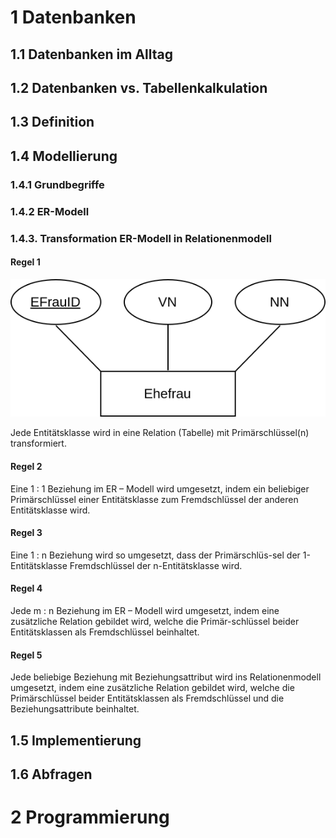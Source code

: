 <!--
author:   Dirk Koehler

email:    koehler.di@gykl.lernsax.de

version:  0.0.1

language: de

narrator: DE Deutsch Male

comment:  Informatik Klasse 10

link:     https://cdn.jsdelivr.net/chartist.js/latest/chartist.min.css

script:   https://cdn.jsdelivr.net/chartist.js/latest/chartist.min.js

translation: Deutsch  translations/German.md

mode: Presentation

dark: false

@style
.lia-effect__circle {
    display: none !important;
}

@media (min-width: 600px) {
    .newspaper {
        column-count: 2;
        column-gap: 40px;
        column-rule: 1px solid lightblue;
    }
}

h1, h2, h3, h4, h5, h6 {
    column-span: all;
    font-family: Arial, Helvetica, sans-serif;     
}

figurecaption {
    font-size: 0.8em;
    font-family: Arial, Helvetica, sans-serif;
    font-style: italic;
    font-weight: 600;
}

.kasten {
    background-color:rgba(162,67,8,0.8);    
    color:#FFFFFF;
    padding: 1em;
    margin: 1em 0em 1em 0em;
    border-radius:10px;    
    font-family: Arial, Helvetica, sans-serif;
    font-weight: 400;
}

.kasten0 {
    background-color:#399193;
    border-radius:10px;
    color:#FFFFFF;
    padding: 1em;
    font-family: Arial, Helvetica, sans-serif;
    font-weight:400;
}
.kasten1 {
    background-color:#A24308;
    border-radius:10px;
    color:#FFFFFF;
    padding: 1em;
    font-family: Arial, Helvetica, sans-serif;
    font-weight:400;
}

.cb {
    break-before: column;
}

.flexz { 
    display: flex; 
    justify-content: center; 
    align-items: center;
}

@end

@onload
window.LIA.settings.font_size = 2
@end
-->

# 1 Datenbanken

## 1.1 Datenbanken im Alltag

## 1.2 Datenbanken vs. Tabellenkalkulation

## 1.3 Definition

## 1.4 Modellierung

### 1.4.1 Grundbegriffe

### 1.4.2 ER-Modell

### 1.4.3. Transformation ER-Modell in Relationenmodell

#### Regel 1


![Regel 1](./img/1-Regel.svg)<!-- style="display: flex;justify-content: center;align-items: center; width:40%; padding:1em;" -->

<p class="kasten">
Jede Entitätsklasse wird in eine Relation (Tabelle) mit Primärschlüssel(n) transformiert.
</p>


#### Regel 2

<p class="kasten">
Eine 1 : 1 Beziehung im ER – Modell wird umgesetzt, indem ein beliebiger Primärschlüssel einer Entitätsklasse zum Fremdschlüssel der anderen Entitätsklasse wird.
</p>

#### Regel 3

<p class="kasten">
Eine 1 : n Beziehung wird so umgesetzt, dass der Primärschlüs-sel der 1-Entitätsklasse Fremdschlüssel der n-Entitätsklasse wird.
</p>


#### Regel 4

<p class="kasten">
Jede m : n Beziehung im ER – Modell wird umgesetzt, indem eine zusätzliche Relation gebildet wird, welche die Primär-schlüssel beider Entitätsklassen als Fremdschlüssel beinhaltet.
</p>

#### Regel 5

<p class="kasten">
Jede beliebige Beziehung mit Beziehungsattribut wird ins Relationenmodell umgesetzt, indem eine zusätzliche Relation gebildet wird, welche die Primärschlüssel beider Entitätsklassen als Fremdschlüssel und die Beziehungsattribute beinhaltet.
</p>

## 1.5 Implementierung

## 1.6 Abfragen

# 2 Programmierung